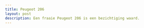 ```yaml
---
title: Peugeot 206
layout: post
description: Een fraaie Peugeot 206 is een bezichtiging waard.
---
```


<!--more-->